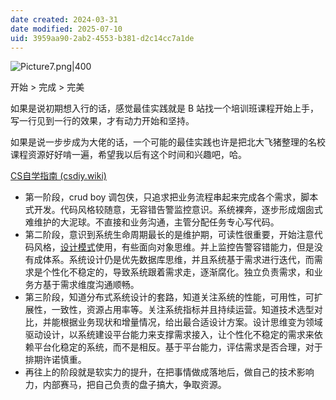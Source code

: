 ```yaml
---
date created: 2024-03-31
date modified: 2025-07-10
uid: 3959aa90-2ab2-4553-b381-d2c14cc7a1de
---
```


![Picture7.png|400](https://imagehosting4picgo.oss-cn-beijing.aliyuncs.com/imagehosting/Picture7.png?x-oss-process=image/resize,l_400)

开始 > 完成 > 完美

<!-- more -->

如果是说初期想入行的话，感觉最佳实践就是 B 站找一个培训班课程开始上手，写一行见到一行的效果，才有动力开始和坚持。

如果是说一步步成为大佬的话，一个可能的最佳实践也许是把北大飞猪整理的名校课程资源好好啃一遍，希望我以后有这个时间和兴趣吧，哈。

[CS自学指南 (csdiy.wiki)](https://csdiy.wiki/)

- 第一阶段，crud boy 调包侠，只追求把业务流程串起来完成各个需求，脚本式开发。代码风格较随意，无容错告警监控意识。系统裸奔，逐步形成烟囱式难维护的大泥球。不直接和业务沟通，主管分配任务专心写代码。
- 第二阶段，意识到系统生命周期最长的是维护期，可读性很重要，开始注意代码风格，[设计模式](设计模式)使用，有些面向对象思维。并上监控告警容错能力，但是没有成体系。系统设计仍是优先数据库思维，并且系统基于需求进行迭代，而需求是个性化不稳定的，导致系统跟着需求走，逐渐腐化。独立负责需求，和业务方基于需求维度沟通顺畅。
- 第三阶段，知道分布式系统设计的套路，知道关注系统的性能，可用性，可扩展性，一致性，资源占用率等。关注系统指标并且持续运营。知道技术选型对比，并能根据业务现状和增量情况，给出最合适设计方案。设计思维变为领域驱动设计，以系统建设平台能力来支撑需求接入，让个性化不稳定的需求来依赖平台化稳定的系统，而不是相反。基于平台能力，评估需求是否合理，对于排期许诺慎重。
- 再往上的阶段就是软实力的提升，在把事情做成落地后，做自己的技术影响力，内部赛马，把自己负责的盘子搞大，争取资源。
